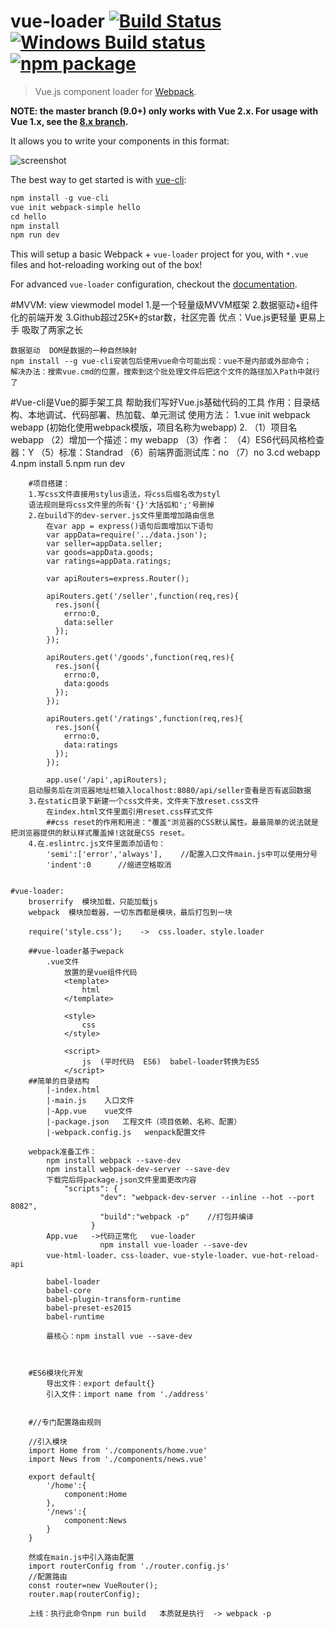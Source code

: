 # vue-loader [![Build Status](https://circleci.com/gh/vuejs/vue-loader/tree/master.svg?style=shield)](https://circleci.com/gh/vuejs/vue-loader/tree/master) [![Windows Build status](https://ci.appveyor.com/api/projects/status/8cdonrkbg6m4k1tm/branch/master?svg=true)](https://ci.appveyor.com/project/yyx990803/vue-loader/branch/master) [![npm package](https://img.shields.io/npm/v/vue-loader.svg?maxAge=2592000)](https://www.npmjs.com/package/vue-loader)

> Vue.js component loader for [Webpack](http://webpack.github.io).

**NOTE: the master branch (9.0+) only works with Vue 2.x. For usage with Vue 1.x, see the [8.x branch](https://github.com/vuejs/vue-loader/tree/8.x).**

It allows you to write your components in this format:

![screenshot](http://blog.evanyou.me/images/vue-component.png)

The best way to get started is with [vue-cli](https://github.com/vuejs/vue-cli):

``` js
npm install -g vue-cli
vue init webpack-simple hello
cd hello
npm install
npm run dev
```

This will setup a basic Webpack + `vue-loader` project for you, with `*.vue` files and hot-reloading working out of the box!

For advanced `vue-loader` configuration, checkout the [documentation](http://vuejs.github.io/vue-loader/index.html).

#MVVM:  view  viewmodel model
	1.是一个轻量级MVVM框架
	2.数据驱动+组件化的前端开发
	3.Github超过25K+的star数，社区完善
	优点：Vue.js更轻量   更易上手   吸取了两家之长

	数据驱动  DOM是数据的一种自然映射
	npm install --g vue-cli安装包后使用vue命令可能出现：vue不是内部或外部命令；
	解决办法：搜索vue.cmd的位置，搜索到这个批处理文件后把这个文件的路径加入Path中就行了
#Vue-cli是Vue的脚手架工具    帮助我们写好Vue.js基础代码的工具
	作用：目录结构、本地调试、代码部署、热加载、单元测试
	使用方法：
		1.vue init webpack webapp (初始化使用webpack模版，项目名称为webapp)
		2.  （1）项目名 webapp
			（2）增加一个描述：my webapp
			（3）作者：
			（4）ES6代码风格检查器：Y
			（5）标准：Standrad
			（6）前端界面测试库：no
			（7）no
		3.cd webapp
		4.npm install
		5.npm run dev


		#项目搭建：
		1.写css文件直接用stylus语法，将css后缀名改为styl
		语法规则是将css文件里的所有'{}'大括弧和';'号删掉
		2.在build下的dev-server.js文件里面增加路由信息
			在var app = express()语句后面增加以下语句
			var appData=require('../data.json');
			var seller=appData.seller;
			var goods=appData.goods;
			var ratings=appData.ratings;

			var apiRouters=express.Router();

			apiRouters.get('/seller',function(req,res){
			  res.json({
			    errno:0,
			    data:seller
			  });
			});

			apiRouters.get('/goods',function(req,res){
			  res.json({
			    errno:0,
			    data:goods
			  });
			});

			apiRouters.get('/ratings',function(req,res){
			  res.json({
			    errno:0,
			    data:ratings
			  });
			});

			app.use('/api',apiRouters);
		启动服务后在浏览器地址栏输入localhost:8080/api/seller查看是否有返回数据
		3.在static目录下新建一个css文件夹，文件夹下放reset.css文件
			在index.html文件里面引用reset.css样式文件
			##css reset的作用和用途："覆盖"浏览器的CSS默认属性。最最简单的说法就是把浏览器提供的默认样式覆盖掉!这就是CSS reset。
		4.在.eslintrc.js文件里面添加语句：
			'semi':['error','always'],    //配置入口文件main.js中可以使用分号
			'indent':0      //缩进空格取消


	#vue-loader:
		broserrify  模块加载，只能加载js
		webpack  模块加载器，一切东西都是模块，最后打包到一块

		require('style.css');    ->  css.loader、style.loader

		##vue-loader基于wepack
			.vue文件
				放置的是vue组件代码
				<template>
					html
				</template>

				<style>
					css
				</style>

				<script>
					js  (平时代码  ES6)  babel-loader转换为ES5
				</script>
		##简单的目录结构
			|-index.html
			|-main.js    入口文件
			|-App.vue    vue文件
			|-package.json   工程文件（项目依赖、名称、配置）
			|-webpack.config.js   wenpack配置文件

		webpack准备工作：
			npm install webpack --save-dev
			npm install webpack-dev-server --save-dev
			下载完后将package.json文件里面更改内容
				"scripts": {
					    "dev": "webpack-dev-server --inline --hot --port 8082",
					    "build":"webpack -p"    //打包并编译
					  }
			App.vue   ->代码正常化   vue-loader  
						npm install vue-loader --save-dev
			vue-html-loader、css-loader、vue-style-loader、vue-hot-reload-api

			babel-loader
			babel-core
			babel-plugin-transform-runtime
			babel-preset-es2015
			babel-runtime

			最核心：npm install vue --save-dev



		#ES6模块化开发
			导出文件：export default{}
			引入文件：import name from './address'


		#//专门配置路由规则

		//引入模块    
		import Home from './components/home.vue'
		import News from './components/news.vue'

		export default{
			'/home':{
				component:Home
			},
			'/news':{
				component:News
			} 
		}

		然或在main.js中引入路由配置
		import routerConfig from './router.config.js'
		//配置路由
		const router=new VueRouter();
		router.map(routerConfig);

		上线：执行此命令npm run build   本质就是执行  -> webpack -p 

